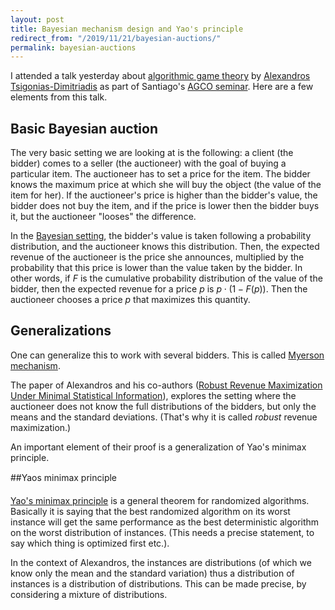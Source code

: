 ```yaml
---
layout: post
title: Bayesian mechanism design and Yao's principle 
redirect_from: "/2019/11/21/bayesian-auctions/"
permalink: bayesian-auctions
---
```


I attended a talk yesterday about 
[algorithmic game theory](https://en.wikipedia.org/wiki/Algorithmic_game_theory) by 
[Alexandros Tsigonias-Dimitriadis](https://www.or.tum.de/en/group/alexandrostsigonias/)
as part of Santiago's [AGCO seminar](http://www.dii.uchile.cl/acgo/seminar-acgo/).
Here are a few elements from this talk.

## Basic Bayesian auction

The very basic setting we are looking at is the following: a client (the bidder)
comes to a seller (the auctioneer) with the goal of buying a particular item. 
The auctioneer has to set a price for the item. 
The bidder knows the maximum price at which she will buy the object (the value 
of the item for her).
If the auctioneer's price is higher than the bidder's value, the bidder does not 
buy the item, and if the price is lower then the bidder buys it, but the 
auctioneer "looses" the difference. 

In the [Bayesian setting](https://en.wikipedia.org/wiki/Bayesian-optimal_mechanism), 
the bidder's value is taken following a probability 
distribution, and the auctioneer knows this distribution. 
Then, the expected revenue of the auctioneer is the price she announces, 
multiplied by the probability that this price is lower than the value taken by 
the bidder. In other words, if $F$ is the cumulative probability distribution 
of the value of the bidder, 
then the expected revenue for a price $p$ is $p \cdot (1-F(p))$.
Then the auctioneer chooses a price $p$ that maximizes this quantity.

## Generalizations

One can generalize this to work with several bidders. This is called 
[Myerson mechanism](https://en.wikipedia.org/wiki/Bayesian-optimal_mechanism#The_Myerson_mechanism).

The paper of Alexandros and his co-authors 
([Robust Revenue Maximization Under Minimal Statistical Information](https://arxiv.org/abs/1907.04220)),
explores the setting where the auctioneer does not know the full distributions 
of the bidders, but only the means and the standard deviations. (That's why it 
is called *robust* revenue maximization.)

An important element of their proof is a generalization of Yao's minimax principle.

##Yao&#146;s minimax principle

[Yao's minimax principle](https://en.wikipedia.org/wiki/Yao%27s_principle) 
is a general theorem for randomized algorithms. 
Basically it is saying that the best randomized algorithm on its worst instance 
will get the same performance as the best deterministic algorithm on the worst 
distribution of instances. (This needs a precise statement, to say which thing is 
optimized first etc.).

In the context of Alexandros, the instances are distributions (of which we know
only the mean and the standard variation) thus a distribution of instances is 
a distribution of distributions. This can be made precise, by considering a
mixture of distributions. 

  


